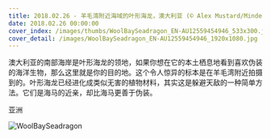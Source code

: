 ```yaml
---
title: 2018.02.26 - 羊毛湾附近海域的叶形海龙，澳大利亚 (© Alex Mustard/Minden Pictures)
date: 2018.02.26 00:00:00
cover_index: /images/thumbs/WoolBaySeadragon_EN-AU12559454946_533x300.jpg
cover_detail: /images/WoolBaySeadragon_EN-AU12559454946_1920x1080.jpg
---
```


澳大利亚的南部海岸是叶形海龙的领地，如果你想在它的本土栖息地看到喜欢伪装的海洋生物，那么这里就是你的目的地。这个令人惊异的标本是在羊毛湾附近拍摄到的。叶形海龙已经进化成类似无害的植物材料，其实这是躲避天敌的一种简单方法。它们是海马的近亲，却比海马更善于伪装。

亚洲

![WoolBaySeadragon](/images/WoolBaySeadragon_EN-AU12559454946_1920x1080.jpg)

